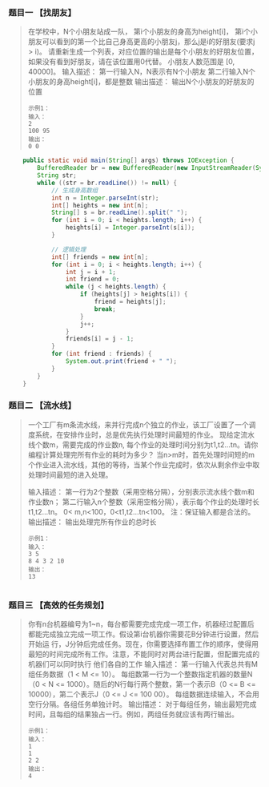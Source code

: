 

### 题目一  【找朋友】

>在学校中，N个小朋友站成一队， 第i个小朋友的身高为height[i]， 第i个小朋友可以看到的第一个比自己身高更高的小朋友j，那么j是i的好朋友(要求j > i)。 请重新生成一个列表，对应位置的输出是每个小朋友的好朋友位置，如果没有看到好朋友，请在该位置用0代替。 小朋友人数范围是 [0, 40000]。
>输入描述：
>第一行输入N，N表示有N个小朋友
>第二行输入N个小朋友的身高height[i]，都是整数
>输出描述：
>输出N个小朋友的好朋友的位置 
>
>```
>示例1：
>输入：
>2
>100 95
>输出：
>0 0
>```


```java
    public static void main(String[] args) throws IOException {
        BufferedReader br = new BufferedReader(new InputStreamReader(System.in));
        String str;
        while ((str = br.readLine()) != null) {
            // 生成身高数组
            int n = Integer.parseInt(str);
            int[] heights = new int[n];
            String[] s = br.readLine().split(" ");
            for (int i = 0; i < heights.length; i++) {
                heights[i] = Integer.parseInt(s[i]);
            }

            // 逻辑处理
            int[] friends = new int[n];
            for (int i = 0; i < heights.length; i++) {
                int j = i + 1;
                int friend = 0;
                while (j < heights.length) {
                    if (heights[j] > heights[i]) {
                        friend = heights[j];
                        break;
                    }
                    j++;
                }
                friends[i] = j - 1;
            }
            for (int friend : friends) {
                System.out.print(friend + " ");
            }
        }
    }
```

### 题目二   【流水线】

>
>一个工厂有m条流水线，来并行完成n个独立的作业，该工厂设置了一个调度系统，在安排作业时，总是优先执行处理时间最短的作业。 现给定流水线个数m，需要完成的作业数n, 每个作业的处理时间分别为t1,t2…tn。请你编程计算处理完所有作业的耗时为多少？ 当n>m时，首先处理时间短的m个作业进入流水线，其他的等待，当某个作业完成时，依次从剩余作业中取处理时间最短的进入处理。
>
>输入描述：
>第一行为2个整数（采用空格分隔），分别表示流水线个数m和作业数n； 第二行输入n个整数（采用空格分隔），表示每个作业的处理时长t1,t2…tn。 0< m,n<100，0<t1,t2…tn<100。 注：保证输入都是合法的。
>输出描述：
>输出处理完所有作业的总时长
>
>```
>示例1：
>输入：
>3 5
>8 4 3 2 10
>输出：
>13
>```

```java

```



### 题目三  【高效的任务规划】

>你有n台机器编号为1~n，每台都需要完成完成一项工作，机器经过配置后都能完成独立完成一项工作。假设第i台机器你需要花B分钟进行设置，然后开始运 行，J分钟后完成任务。现在，你需要选择布置工作的顺序，使得用最短的时间完成所有工作。注意，不能同时对两台进行配置，但配置完成的机器们可以同时执行 他们各自的工作
>输入描述：
>第一行输入代表总共有M组任务数据（1 < M <= 10）。
>每组数第一行为一个整数指定机器的数量N（0 < N <= 1000）。随后的N行每行两个整数，第一个表示B（0 <= B <= 10000），第二个表示J（0 <= J <= 100 00）。
>每组数据连续输入，不会用空行分隔。各组任务单独计时。
>输出描述：
>对于每组任务，输出最短完成时间，且每组的结果独占一行。例如，两组任务就应该有两行输出。
>
>```
>示例1：
>输入：
>1
>1
>2 2
>输出：
>4
>```

```

```

